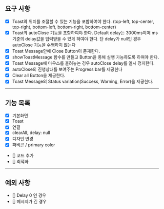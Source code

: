 ## 요구 사항

- [x] Toast의 위치를 조절할 수 있는 기능을 포함하여야 한다. (top-left, top-center, top-right, bottom-left, bottom-right, bottom-center)
- [x] Toast의 autoClose 기능을 포함하여야 한다. Default delay는 3000ms이며 ms기준의 delay값을 입력받을 수 있게 하여야 한다. 단 delay가 null인 경우 autoClose 기능을 수행하지 않는다
- [x] Toast Message안에 Close Button이 존재한다.
- [x] showToastMessage 함수를 만들고 Button을 통해 실행 가능하도록 하여야 한다.
- [x] Toast Message에 마우스를 올려놓는 경우 autoClose delay를 일시 정지한다.
- [x] autoClose의 진행상태를 보여주는 Progress bar를 제공한다
- [x] Clear all Button을 제공한다.
- [x] Toast Message의 Status variation(Success, Warning, Error)을 제공한다.

---

## 기능 목록

- [x] 기본화면
- [x] Toast
- [x] 연결
- [x] clearAll, delay: null
- [x] 디자인 변경
- [x] 파비콘 / primary color

- [] 코드 추가
- [] 최적화

---

## 예외 사항

- [] Delay 0 인 경우
- [] 메시지가 긴 경우
